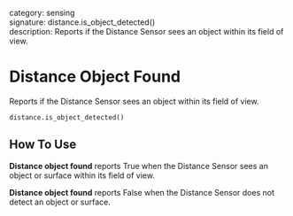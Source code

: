 category: sensing  
signature: distance.is_object_detected()  
description: Reports if the Distance Sensor sees an object within its field of view.

# Distance Object Found

Reports if the Distance Sensor sees an object within its field of view.

```don
distance.is_object_detected()
```

## How To Use

**Distance object found** reports True when the Distance Sensor sees an object or surface within its field of view.

**Distance object found** reports False when the Distance Sensor does not detect an object or surface.

	
<advanced>
</advanced>
